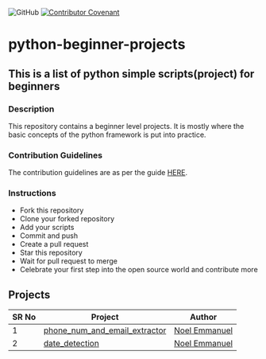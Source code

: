 ![GitHub](https://img.shields.io/github/license/De-pitcher/python-beginner-projects)
[![Contributor Covenant](https://img.shields.io/badge/Contributor%20Covenant-2.1-4baaaa.svg)](code_of_conduct.md) 
# python-beginner-projects

## This is a list of python simple scripts(project) for beginners
### Description

This repository contains a beginner level projects. It is mostly where the basic concepts of the python framework is put into practice.


### Contribution Guidelines

The contribution guidelines are as per the
guide [HERE](https://github.com/De-pitcher/python-beginner-projects/blob/main/CONTRIBUTING.md).


### Instructions

- Fork this repository
- Clone your forked repository
- Add your scripts
- Commit and push
- Create a pull request
- Star this repository
- Wait for pull request to merge
- Celebrate your first step into the open source world and contribute more

## Projects
| SR No | Project                                                                                                                                           | Author                                                      |
|-------|---------------------------------------------------------------------------------------------------------------------------------------------------|-------------------------------------------------------------|
| 1     | [phone_num_and_email_extractor](https://github.com/De-pitcher/python-beginner-projects/tree/main/phone_num_and_email_extractor)                                    | [Noel Emmanuel](https://github.com/De-pitcher)                      |  
| 2     | [date_detection](https://github.com/De-pitcher/python-beginner-projects/tree/main/date_detection)                                    | [Noel Emmanuel](https://github.com/De-pitcher)                      |